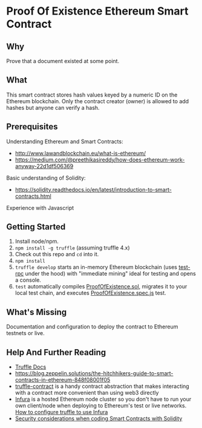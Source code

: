 # Proof Of Existence Ethereum Smart Contract

## Why
Prove that a document existed at some point.

## What
This smart contract stores hash values keyed by a numeric ID on the Ethereum blockchain. Only the contract creator (owner) is allowed to add hashes but anyone can verify a hash.

## Prerequisites
Understanding Ethereum and Smart Contracts:
- http://www.lawandblockchain.eu/what-is-ethereum/
- https://medium.com/@preethikasireddy/how-does-ethereum-work-anyway-22d1df506369

Basic understanding of Solidity: 
- https://solidity.readthedocs.io/en/latest/introduction-to-smart-contracts.html

Experience with Javascript

## Getting Started
1. Install node/npm.
1. `npm install -g truffle` (assuming truffle 4.x)
2. Check out this repo and `cd` into it.
2. `npm install`
2. `truffle develop` starts an in-memory Ethereum blockchain (uses [test-rpc](https://github.com/ethereumjs/testrpc) under the hood) with "immediate mining" ideal for testing and opens a console.
3. `test` automatically compiles [ProofOfExistence.sol](contracts/ProofOfExistence.sol), migrates it to your local test chain, and executes [ProofOfExistence.spec.js](test/ProofOfExistence.spec.js) test.

## What's Missing
Documentation and configuration to deploy the contract to Ethereum testnets or live.

## Help And Further Reading
- [Truffle Docs](https://truffleframework.com/docs/truffle/overview)
- https://blog.zeppelin.solutions/the-hitchhikers-guide-to-smart-contracts-in-ethereum-848f08001f05
- [truffle-contract](https://github.com/trufflesuite/truffle-contract) is a handy contract abstraction that makes 
interacting with a contract more convenient than using web3 directly
- [Infura](https://infura.io/) is a hosted Ethereum node cluster so you don't have to run your own client/node when deploying to Ethereum's test or live networks.
[How to configure truffle to use Infura](http://truffleframework.com/tutorials/using-infura-custom-provider)
- [Security considerations when coding Smart Contracts with Solidity](https://blog.zeppelin.solutions/onward-with-ethereum-smart-contract-security-97a827e47702)
